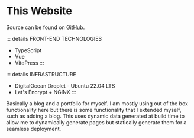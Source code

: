 # This Website

Source can be found on [GitHub](https://github.com/Tape/website).

::: details FRONT-END TECHNOLOGIES
- TypeScript
- Vue
- VitePress
:::

::: details INFRASTRUCTURE
- DigitalOcean Droplet - Ubuntu 22.04 LTS
- Let's Encrypt + NGINX
:::

Basically a blog and a portfolio for myself. I am mostly using out of the box functionality here but there is some
functionality that I extended myself, such as adding a blog. This uses dynamic data generated at build time to allow me
to dynamically generate pages but statically generate them for a seamless deployment.

